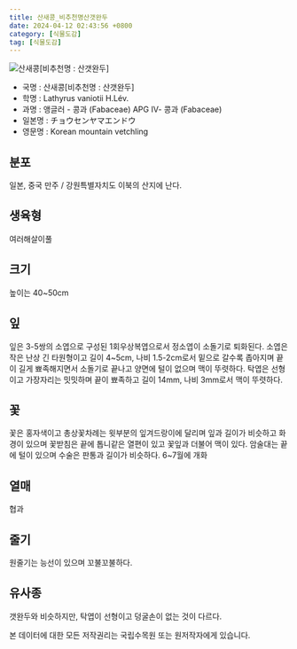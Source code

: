 ```yaml
---
title: 산새콩_비추천명산갯완두
date: 2024-04-12 02:43:56 +0800
category: [식물도감]
tag: [식물도감]
---
```




![산새콩[비추천명 : 산갯완두]](/fileUpload/plants/basic/Leguminosae/Lathyrus/12297/12297_1_th2.jpg)
- 국명 : 산새콩[비추천명 : 산갯완두]
- 학명 : Lathyrus vaniotii H.Lév.
- 과명 : 앵글러 - 콩과 (Fabaceae) APG Ⅳ- 콩과 (Fabaceae)
- 일본명 : チョウセンヤマエンドウ
- 영문명 : Korean mountain vetchling


## 분포
일본, 중국 만주 / 강원특별자치도 이북의 산지에 난다.
## 생육형
여러해살이풀 
## 크기
높이는 40~50cm
## 잎
잎은 3-5쌍의 소엽으로 구성된 1회우상복엽으로서 정소엽이 소돌기로 퇴화된다. 소엽은 작은 난상 긴 타원형이고 길이 4~5cm, 나비 1.5-2cm로서 밑으로 갈수록 좁아지며 끝이 길게 뾰족해지면서 소돌기로 끝나고 양면에 털이 없으며 맥이 뚜렷하다. 탁엽은 선형이고 가장자리는 밋밋하며 끝이 뾰족하고 길이 14mm, 나비 3mm로서 맥이 뚜렷하다.
## 꽃
꽃은 홍자색이고 총상꽃차례는 윗부분의 잎겨드랑이에 달리며 잎과 길이가 비슷하고 화경이 있으며 꽃받침은 끝에 톱니같은 열편이 있고 꽃잎과 더불어 맥이 있다. 암술대는 끝에 털이 있으며 수술은 판통과 길이가 비슷하다. 6~7월에 개화
## 열매
협과
## 줄기
원줄기는 능선이 있으며 꼬불꼬불하다.
## 유사종
갯완두와 비슷하지만, 탁엽이 선형이고 덩굴손이 없는 것이 다르다.






본 데이터에 대한 모든 저작권리는 국립수목원 또는 원저작자에게 있습니다.
